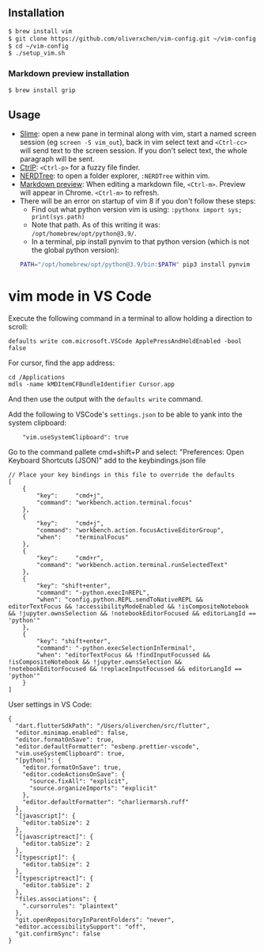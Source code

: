 ## Installation

```bash
$ brew install vim
$ git clone https://github.com/oliverxchen/vim-config.git ~/vim-config
$ cd ~/vim-config
$ ./setup_vim.sh
```

### Markdown preview installation

```bash
$ brew install grip
```

## Usage

* [Slime](https://github.com/jpalardy/vim-slime): open a new pane in terminal along with vim, start a named screen session (eg `screen -S vim_out`), back in vim select text and `<Ctrl-cc>` will send text to the screen session. If you don't select text, the whole paragraph will be sent.
* [CtrlP](https://github.com/ctrlpvim/ctrlp.vim): `<Ctrl-p>` for a fuzzy file finder.
* [NERDTree](https://github.com/scrooloose/nerdtree): to open a folder explorer, `:NERDTree` within vim.
* [Markdown preview](https://github.com/JamshedVesuna/vim-markdown-preview): When editing a markdown file, `<Ctrl-m>`. Preview will appear in Chrome. `<Ctrl-m>` to refresh.
* There will be an error on startup of vim 8 if you don't follow these steps:
  * Find out what python version vim is using: `:pythonx import sys; print(sys.path)`
  * Note that path. As of this writing it was: `/opt/homebrew/opt/python@3.9/`.
  * In a terminal, pip install pynvim to that python version (which is not the global python version):
  ```bash
  PATH="/opt/homebrew/opt/python@3.9/bin:$PATH" pip3 install pynvim
  ```


# vim mode in VS Code

Execute the following command in a terminal to allow holding a direction to scroll:
```
defaults write com.microsoft.VSCode ApplePressAndHoldEnabled -bool false
```
For cursor, find the app address:
```
cd /Applications
mdls -name kMDItemCFBundleIdentifier Cursor.app
```
And then use the output with the `defaults write` command.


Add the following to VSCode's `settings.json` to be able to yank into the system clipboard:
```
    "vim.useSystemClipboard": true
```

Go to the command pallete cmd+shift+P and select: "Preferences: Open Keyboard Shortcuts (JSON)"
add to the keybindings.json file
```
// Place your key bindings in this file to override the defaults
[
    {
        "key":     "cmd+j",
        "command": "workbench.action.terminal.focus"
    },
    {
        "key":     "cmd+j",
        "command": "workbench.action.focusActiveEditorGroup",
        "when":    "terminalFocus"
    },
    {
        "key":     "cmd+r",
        "command": "workbench.action.terminal.runSelectedText"
    },
    {
        "key": "shift+enter",
        "command": "-python.execInREPL",
        "when": "config.python.REPL.sendToNativeREPL && editorTextFocus && !accessibilityModeEnabled && !isCompositeNotebook && !jupyter.ownsSelection && !notebookEditorFocused && editorLangId == 'python'"
    },
    {
        "key": "shift+enter",
        "command": "-python.execSelectionInTerminal",
        "when": "editorTextFocus && !findInputFocussed && !isCompositeNotebook && !jupyter.ownsSelection && !notebookEditorFocused && !replaceInputFocussed && editorLangId == 'python'"
    }
]
```

User settings in VS Code:

```
{
  "dart.flutterSdkPath": "/Users/oliverchen/src/flutter",
  "editor.minimap.enabled": false,
  "editor.formatOnSave": true,
  "editor.defaultFormatter": "esbenp.prettier-vscode",
  "vim.useSystemClipboard": true,
  "[python]": {
    "editor.formatOnSave": true,
    "editor.codeActionsOnSave": {
      "source.fixAll": "explicit",
      "source.organizeImports": "explicit"
    },
    "editor.defaultFormatter": "charliermarsh.ruff"
  },
  "[javascript]": {
    "editor.tabSize": 2
  },
  "[javascriptreact]": {
    "editor.tabSize": 2
  },
  "[typescript]": {
    "editor.tabSize": 2
  },
  "[typescriptreact]": {
    "editor.tabSize": 2
  },
  "files.associations": {
    ".cursorrules": "plaintext"
  },
  "git.openRepositoryInParentFolders": "never",
  "editor.accessibilitySupport": "off",
  "git.confirmSync": false
}
```
